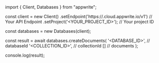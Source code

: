 import { Client, Databases } from "appwrite";

const client = new Client()
    .setEndpoint('https://<REGION>.cloud.appwrite.io/v1') // Your API Endpoint
    .setProject('<YOUR_PROJECT_ID>'); // Your project ID

const databases = new Databases(client);

const result = await databases.createDocuments(
    '<DATABASE_ID>', // databaseId
    '<COLLECTION_ID>', // collectionId
    [] // documents
);

console.log(result);
